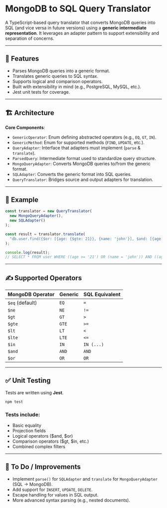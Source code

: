 # MongoDB to SQL Query Translator

A TypeScript-based query translator that converts MongoDB queries into SQL (and vice versa in future versions) using a **generic intermediate representation**. It leverages an adapter pattern to support extensibility and separation of concerns.

---

## 🔧 Features

- Parses MongoDB queries into a generic format.
- Translates generic queries to SQL syntax.
- Supports logical and comparison operators.
- Built with extensibility in mind (e.g., PostgreSQL, MySQL, etc.).
- Jest unit tests for coverage.

---

## 🏗️ Architecture

**Core Components**:

- `GenericOperator`: Enum defining abstracted operators (e.g., `EQ`, `GT`, `IN`).
- `GenericMethod`: Enum for supported methods (`FIND`, `UPDATE`, etc.).
- `QueryAdapter`: Interface that adapters must implement (`parse` & `translate`).
- `ParsedQuery`: Intermediate format used to standardize query structure.
- `MongoQueryAdapter`: Converts MongoDB queries to/from the generic format.
- `SQLAdapter`: Converts the generic format into SQL queries.
- `QueryTranslator`: Bridges source and output adapters for translation.

---

## 🧪 Example

```ts
const translator = new QueryTranslator(
  new MongoQueryAdapter(),
  new SQLAdapter()
);

const result = translator.translate(
  "db.user.find({$or: [{age: {$gte: 21}}, {name: 'john'}], $and: [{age: {$lt: 30}}, {city: 'New York'}]});"
);

console.log(result);
// SELECT * FROM user WHERE ((age >= '21') OR (name = 'john')) AND ((age < '30') AND (city = 'New York'));
```

---

## ✍️ Supported Operators

| MongoDB Operator | Generic | SQL Equivalent |
| ---------------- | ------- | -------------- |
| `$eq` (default)  | `EQ`    | `=`            |
| `$ne`            | `NE`    | `!=`           |
| `$gt`            | `GT`    | `>`            |
| `$gte`           | `GTE`   | `>=`           |
| `$lt`            | `LT`    | `<`            |
| `$lte`           | `LTE`   | `<=`           |
| `$in`            | `IN`    | `IN (...)`     |
| `$and`           | `AND`   | `AND`          |
| `$or`            | `OR`    | `OR`           |

---

## ✅ Unit Testing

Tests are written using **Jest**.

```bash
npm test
```

### Tests include:

- Basic equality
- Projection fields
- Logical operators ($and, $or)
- Comparison operators ($gt, $in, etc.)
- Combined complex filters

---

## 💠 To Do / Improvements

- Implement `parse()` for `SQLAdapter` and `translate` for `MongoQueryAdapter` (SQL → MongoDB).
- Add support for `INSERT`, `UPDATE`, `DELETE`.
- Escape handling for values in SQL output.
- More advanced syntax parsing (e.g., nested documents).
